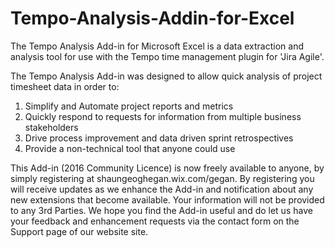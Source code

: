 # Tempo-Analysis-Addin-for-Excel

The Tempo Analysis Add-in for Microsoft Excel is a data extraction and analysis tool for use with the Tempo time management plugin for 'Jira Agile'.

The Tempo Analysis Add-in was designed to allow quick analysis of project timesheet data in order to:

1. Simplify and Automate project reports and metrics
2. Quickly respond to requests for information from multiple business stakeholders
3. Drive process improvement and data driven sprint retrospectives
4. Provide a non-technical tool that anyone could use

This Add-in (2016 Community Licence) is now freely available to anyone, by simply registering at
shaungeoghegan.wix.com/gegan. By registering you will receive updates as we enhance the Add-in
and notification about any new extensions that become available. Your information will not be
provided to any 3rd Parties.
We hope you find the Add-in useful and do let us have your feedback and enhancement requests via
the contact form on the Support page of our website site.

